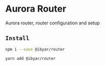 # Aurora Router

Aurora router, router configuration and setup

## `Install`

```bash
npm i --save @ibyar/router
```

```bash
yarn add @ibyar/router
```
